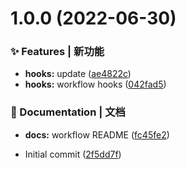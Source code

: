 # 1.0.0 (2022-06-30)


### ✨ Features | 新功能

* **hooks:** update ([ae4822c](https://github.com/Danwzj/frontend-workflow/commit/ae4822c287aea267dd8793bdbf1a5c570a465a14))
* **hooks:** workflow hooks ([042fad5](https://github.com/Danwzj/frontend-workflow/commit/042fad59bc1b0370fcf61affa517413bb3e5a305))


### 📝 Documentation | 文档

* **docs:** workflow README ([fc45fe2](https://github.com/Danwzj/frontend-workflow/commit/fc45fe2ebc83e3a1f040e578ee1d26faaaa45901))


* Initial commit ([2f5dd7f](https://github.com/Danwzj/frontend-workflow/commit/2f5dd7f9f566555bb4a3a16e844094d7af38dfc8))



